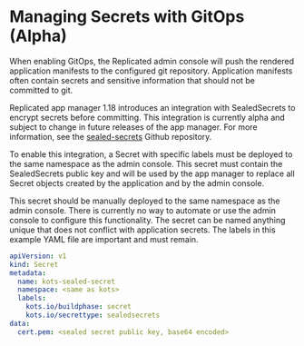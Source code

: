 # Managing Secrets with GitOps (Alpha)

When enabling GitOps, the Replicated admin console will push the rendered application manifests to the configured git repository.
Application manifests often contain secrets and sensitive information that should not be committed to git.

Replicated app manager 1.18 introduces an integration with SealedSecrets to encrypt secrets before committing.
This integration is currently alpha and subject to change in future releases of the app manager. For more information, see the [sealed-secrets](https://github.com/bitnami-labs/sealed-secrets) Github repository.

To enable this integration, a Secret with specific labels must be deployed to the same namespace as the admin console.
This secret must contain the SealedSecrets public key and will be used by the app manager to replace all Secret objects created by the application and by the admin console.

This secret should be manually deployed to the same namespace as the admin console.
There is currently no way to automate or use the admin console to configure this functionality.
The secret can be named anything unique that does not conflict with application secrets.
The labels in this example YAML file are important and must remain.

```yaml
apiVersion: v1
kind: Secret
metadata:
  name: kots-sealed-secret
  namespace: <same as kots>
  labels:
    kots.io/buildphase: secret
    kots.io/secrettype: sealedsecrets
data:
  cert.pem: <sealed secret public key, base64 encoded>
```
